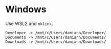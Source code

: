 # Windows

Use WSL2 and `mklink`.

```
Developer -> /mnt/c/Users/damiann/Developer/
Documents -> /mnt/c/Users/damiann/Documents/
Downloads -> /mnt/c/Users/damiann/Downloads/
```
